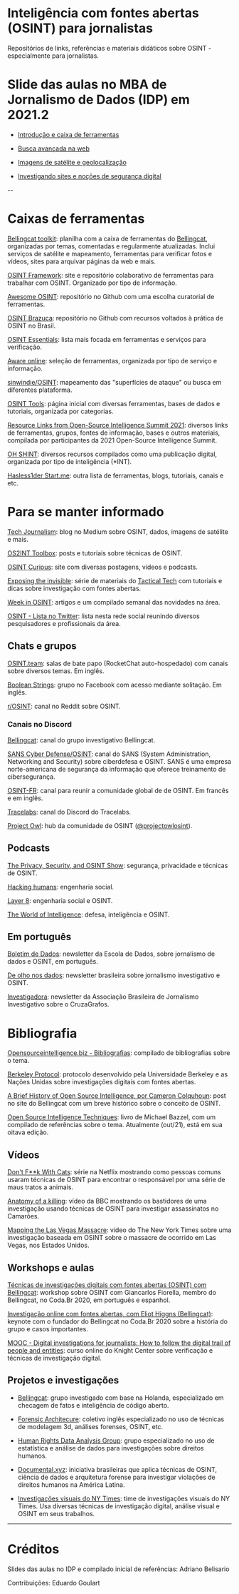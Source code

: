 # Inteligência com fontes abertas (OSINT) para jornalistas

Repositórios de links, referências e materiais didáticos sobre OSINT - especialmente para jornalistas.

# Slide das aulas no MBA de Jornalismo de Dados (IDP) em 2021.2

- [Introdução e caixa de ferramentas](https://belisards.github.io/osint/slides/aula_1.html)

- [Busca avançada na web](https://belisards.github.io/osint/slides/aula_2.html)

- [Imagens de satélite e geolocalização](https://belisards.github.io/osint/slides/aula_3.html)

- [Investigando sites e noções de segurança digital](https://belisards.github.io/osint/slides/aula_4.html)

--

# Caixas de ferramentas

[Bellingcat toolkit](https://bit.ly/bcattools): planilha com a caixa de ferramentas do [Bellingcat](https://www.bellingcat.com/), organizadas por temas, comentadas e regularmente atualizadas. Inclui serviços de satélite e mapeamento, ferramentas para verificar fotos e vídeos, sites para arquivar páginas da web e mais. 

[OSINT Framework](https://osintframework.com/): site e repositório colaborativo de ferramentas para trabalhar com OSINT. Organizado por tipo de informação.

[Awesome OSINT](https://github.com/jivoi/awesome-osint): repositório no Github com uma escolha curatorial de ferramentas.

[OSINT Brazuca](https://github.com/osintbrazuca/OSINT-Brazuca): repositório no Github com recursos voltados à prática de OSINT no Brasil.

[OSINT Essentials](https://www.osintessentials.com/): lista mais focada em ferramentas e serviços para verificação.

[Aware online](https://www.aware-online.com/en/osint-tools/): seleção de ferramentas, organizada por tipo de serviço e informação.

[sinwindie/OSINT](https://github.com/sinwindie/OSINT): mapeamento das "superfícies de ataque" ou busca em diferentes plataforma.

[OSINT Tools](https://start.me/p/7kxyy2/osint-tools-curated-by-lorand-bodo): página inicial com diversas ferramentas, bases de dados e tutoriais, organizada por categorias.

[Resource Links from Open-Source Intelligence Summit 2021](https://www.sans.org/blog/list-of-resource-links-from-open-source-intelligence-summit-2021/): diversos links de ferramentas, grupos, fontes de informação, bases e outros materiais, compilada por participantes da 2021 Open-Source Intelligence Summit.

[OH SHINT](https://ohshint.gitbook.io/oh-shint-its-a-blog/): diversos recursos compilados como uma publicação digital, organizada por tipo de inteligência (*INT).

[Hasless1der Start.me](https://start.me/p/DPYPMz/the-ultimate-osint-collection): outra lista de ferramentas, blogs, tutoriais, canais e etc.

# Para se manter informado

[Tech Journalism](https://techjournalism.medium.com/): blog no Medium sobre OSINT, dados, imagens de satélite e mais.

[OS2INT Toolbox](https://os2int.com/toolbox/): posts e tutoriais sobre técnicas de OSINT.

[OSINT Curious](https://osintcurio.us/): site com diversas postagens, vídeos e podcasts.

[Exposing the invisible](https://kit.exposingtheinvisible.org/en/): série de materiais do [Tactical Tech](https://tacticaltech.org/) com tutoriais e dicas sobre investigação com fontes abertas.

[Week in OSINT](https://sector035.nl/articles/category:week-in-osint): artigos e um compilado semanal das novidades na área.

[OSINT - Lista no Twitter](https://twitter.com/i/lists/1116866807019732992): lista nesta rede social reunindo diversos pesquisadores e profissionais da área.

## Chats e grupos

[OSINT.team](https://osint.team): salas de bate papo (RocketChat auto-hospedado) com canais sobre diversos temas. Em inglês.

[Boolean Strings](https://www.facebook.com/groups/Boolean.Strings): grupo no Facebook com acesso mediante solitação. Em inglês.

[r/OSINT](https://www.reddit.com/r/OSINT/): canal no Reddit sobre OSINT.

### Canais no Discord

[Bellingcat](https://discord.gg/nTaNPmz): canal do grupo investigativo Bellingcat. 

[SANS Cyber Defense/OSINT](https://discord.com/invite/mKvZzgp2FE): canal do SANS (System Administration, Networking and Security) sobre ciberdefesa e OSINT. SANS é uma empresa norte-americana de segurança da informação que oferece treinamento de cibersegurança. 

[OSINT-FR](https://osintfr.com/en/home/): canal para reunir a comunidade global de de OSINT. Em francês e em inglês.

[Tracelabs](https://www.tracelabs.org/get-involved): canal do Discord do Tracelabs. 

[Project Owl](https://discord.com/invite/projectowl): hub da comunidade de OSINT ([@projectowlosint](https://twitter.com/projectowlosint)).

## Podcasts

[The Privacy, Security, and OSINT Show](https://inteltechniques.com/podcast.html): segurança, privacidade e técnicas de OSINT.

[Hacking humans](https://thecyberwire.com/podcasts/hacking-humans): engenharia social.

[Layer 8](https://layer8conference.com/the-layer-8-podcast/): engenharia social e OSINT.

[The World of Intelligence](https://podcasts.apple.com/us/podcast/the-world-of-intelligence/id1477524651): defesa, inteligência e OSINT.

## Em português

[Boletim de Dados](escoladedados.org/membresia): newsletter da Escola de Dados, sobre jornalismo de dados e OSINT, em português.

[De olho nos dados](https://deolhonosdados.substack.com/about): newsletter brasileira sobre jornalismo investigativo e OSINT.

[Investigadora](https://investigadora.substack.com/): newsletter da Associação Brasileira de Jornalismo Investigativo sobre o CruzaGrafos.

# Bibliografia

[Opensourceintelligence.biz - Bibliografias](http://bib.opensourceintelligence.biz/): compilado de bibliografias sobre o tema.

[Berkeley Protocol](https://www.ohchr.org/Documents/Publications/OHCHR_BerkeleyProtocol.pdf): protocolo desenvolvido pela Universidade Berkeley e as Nações Unidas sobre investigações digitais com fontes abertas.

[A Brief History of Open Source Intelligence, por Cameron Colquhoun](https://www.bellingcat.com/resources/articles/2016/07/14/a-brief-history-of-open-source-intelligence): post no site do Bellingcat com um breve histórico sobre o conceito de OSINT.

[Open Source Intelligence Techniques](https://inteltechniques.com/book1.html): livro de Michael Bazzel, com um compilado de referências sobre o tema. Atualmente (out/21), está em sua oitava edição.

## Vídeos

[Don't F**k With Cats](https://www.netflix.com/br/title/81031373): série na Netflix mostrando como pessoas comuns usaram técnicas de OSINT para encontrar o responsável por uma série de maus tratos a animais.

[Anatomy of a killing](https://www.youtube.com/watch?v=4G9S-eoLgX4): vídeo da BBC mostrando os bastidores de uma investigação usando técnicas de OSINT para investigar assassinatos no Camarões.

[Mapping the Las Vegas Massacre](https://www.youtube.com/watch?v=krr4u6uGdzc): vídeo do The New York Times sobre uma investigação baseada em OSINT sobre o massacre de ocorrido em Las Vegas, nos Estados Unidos.

## Workshops e aulas

[Técnicas de investigações digitais com fontes abertas (OSINT) com Bellingcat](https://www.youtube.com/watch?v=JoXvnc-gDD0): workshop sobre OSINT com Giancarlos Fiorella, membro do Bellingcat, no Coda.Br 2020, em português e espanhol.

[Investigação online com fontes abertas, com Eliot Higgns (Bellingcat)](https://www.youtube.com/watch?v=dtXRUXzfLcU&t=0s): keynote com o fundador do Bellingcat no Coda.Br 2020 sobre a história do grupo e casos importantes.

[MOOC - Digital investigations for journalists: How to follow the digital trail of people and entities](https://journalismcourses.org/pt-br/course/digitalinvestigations/): curso online do Knight Center sobre verificação e técnicas de investigação digital.

## Projetos e investigações

* [Bellingcat](https://www.bellingcat.com/): grupo investigado com base na Holanda, especializado em checagem de fatos e inteligência de código aberto.

* [Forensic Architecure](https://forensic-architecture.org/): coletivo inglês especializado no uso de técnicas de modelagem 3d, análises forenses, OSINT, etc.

* [Human Rights Data Analysis Group](https://hrdag.org/): grupo especializado no uso de estatística e análise de dados para investigações sobre direitos humanos.

* [Documental.xyz](https://documental.xyz/): iniciativa brasileiras que aplica técnicas de OSINT, ciência de dados e arquitetura forense para investigar violações de direitos humanos na América Latina.

* [Investigações visuais do NY Times](https://www.nytimes.com/spotlight/visual-investigations): time de investigações visuais do NY Times. Usa diversas técnicas de investigação digital, análise visual e OSINT em seus trabalhos.

---

# Créditos

Slides das aulas no IDP e compilado inicial de referências: Adriano Belisario

Contribuições: Eduardo Goulart
